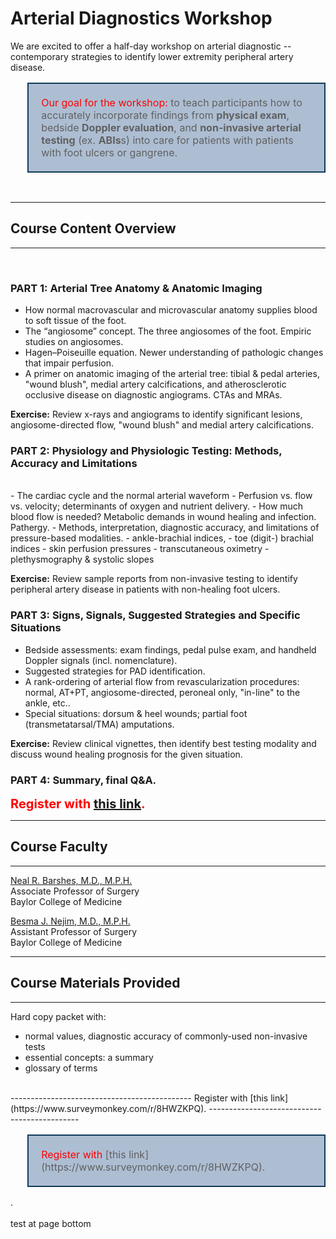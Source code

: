 <head>
<!-- Global site tag (gtag.js) - Google Analytics -->
<script async src="https://www.googletagmanager.com/gtag/js?id=G-YPLVGC5FDP"></script>
<script>
  window.dataLayer = window.dataLayer || [];
  function gtag(){dataLayer.push(arguments);}
  gtag('js', new Date());

  gtag('config', 'G-YPLVGC5FDP');
</script>
</head>

# Arterial Diagnostics Workshop

We are excited to offer a half-day workshop on arterial diagnostic -- contemporary strategies to identify lower extremity peripheral artery disease. 

<blockquote style="border: 2px solid #103B58; font-style: normal; padding: 20px; font-size:16px; background-color: #ADBED3;">
<span style="color:red">Our goal for the workshop:</span> to teach participants how to accurately incorporate findings from <b>physical exam</b>, bedside <b>Doppler evaluation</b>, and <b>non-invasive arterial testing</b> (ex. <b>ABIs</b>s) into care for patients with patients with foot ulcers or gangrene.</blockquote>
<br>

---------------------------------------------
## Course Content Overview
---------------------------------------------
<br>

### PART 1: Arterial Tree Anatomy & Anatomic Imaging

- How normal macrovascular and microvascular anatomy supplies blood to soft tissue of the foot. 
- The “angiosome” concept. The three angiosomes of the foot. Empiric studies on angiosomes.
- Hagen–Poiseuille equation. Newer understanding of pathologic changes that impair perfusion.
- A primer on anatomic imaging of the arterial tree: tibial & pedal arteries, "wound blush", medial artery calcifications, and atherosclerotic occlusive disease on diagnostic angiograms. CTAs and MRAs.

<b>Exercise:</b> Review x-rays and angiograms to identify significant lesions, angiosome-directed flow, "wound blush" and medial artery calcifications.



### PART 2: Physiology and Physiologic Testing: Methods, Accuracy and Limitations
<br>
- The cardiac cycle and the normal arterial waveform
- Perfusion vs. flow vs. velocity; determinants of oxygen and nutrient delivery.
- How much blood flow is needed? Metabolic demands in wound healing and infection. Pathergy.
- Methods, interpretation, diagnostic accuracy, and limitations of pressure-based modalities.
  - ankle-brachial indices, 
  - toe (digit-) brachial indices
  - skin perfusion pressures
  - transcutaneous oximetry
  - plethysmography & systolic slopes

<b>Exercise:</b> Review sample reports from non-invasive testing to identify peripheral artery disease in patients with non-healing foot ulcers.



### PART 3: Signs, Signals, Suggested Strategies and Specific Situations

- Bedside assessments: exam findings, pedal pulse exam, and handheld Doppler signals (incl. nomenclature).
- Suggested strategies for PAD identification.
- A rank-ordering of arterial flow from revascularization procedures: normal, AT+PT, angiosome-directed, peroneal only, "in-line" to the ankle, etc..
- Special situations: dorsum & heel wounds; partial foot (transmetatarsal/TMA) amputations.

<b>Exercise:</b> Review clinical vignettes, then identify best testing modality and discuss wound healing prognosis for the given situation. 


### PART 4: Summary, final Q&A.

<span style="color:red;font-weight:700;font-size:20px">Register with [this link](https://www.surveymonkey.com/r/8HWZKPQ).</span>

---------------------------------------------
## Course Faculty
---------------------------------------------

[Neal R. Barshes, M.D., M.P.H.](https://www.bcm.edu/people-search/neal-barshes-18065)<br>
Associate Professor of Surgery<br>
Baylor College of Medicine<br>

[Besma J. Nejim, M.D., M.P.H.](https://www.bcm.edu/people-search/besma-nejim-156031)<br>
Assistant Professor of Surgery<br>
Baylor College of Medicine<br>

---------------------------------------------
## Course Materials Provided
---------------------------------------------

Hard copy packet with:
- normal values, diagnostic accuracy of commonly-used non-invasive tests
- essential concepts: a summary
- glossary of terms

<br>
---------------------------------------------
Register with [this link](https://www.surveymonkey.com/r/8HWZKPQ).
---------------------------------------------
<br>

<blockquote style="border: 2px solid #103B58; font-style: normal; padding: 20px; font-size:16px; background-color: #ADBED3;">
<span style="color:red">Register with</span>  [this link](https://www.surveymonkey.com/r/8HWZKPQ).</blockquote>.

<br>
<br>
test at page bottom
